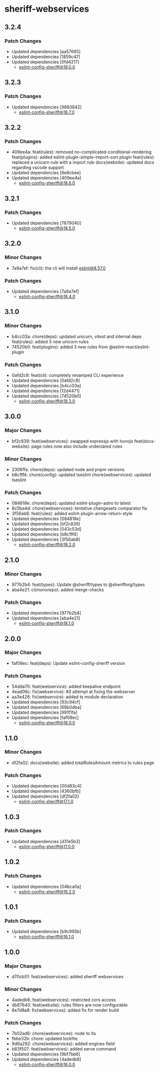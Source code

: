 # sheriff-webservices

## 3.2.4

### Patch Changes

- Updated dependencies [aa57685]
- Updated dependencies [1859c47]
- Updated dependencies [0fd4217]
  - eslint-config-sheriff@19.0.0

## 3.2.3

### Patch Changes

- Updated dependencies [9883842]
  - eslint-config-sheriff@18.7.0

## 3.2.2

### Patch Changes

- 409ee4a: feat(rules): removed no-complicated-conditional-rendering
  feat(plugins): added eslint-plugin-simple-import-sort plugin
  feat(rules): replaced a unicorn rule with a import rule
  docs(website): updated docs regarding vscode support
- Updated dependencies [6e6cbee]
- Updated dependencies [409ee4a]
  - eslint-config-sheriff@18.6.0

## 3.2.1

### Patch Changes

- Updated dependencies [7879040]
  - eslint-config-sheriff@18.5.0

## 3.2.0

### Minor Changes

- 7a9a7ef: fix(cli): the cli will install eslint@8.57.0

### Patch Changes

- Updated dependencies [7a9a7ef]
  - eslint-config-sheriff@18.4.0

## 3.1.0

### Minor Changes

- b4cc03a: chore(deps): updated unicorn, vitest and internal deps
  feat(rules): added 3 new unicorn rules
- 74520b0: feat(plugins): added 3 new rules from @eslint-react/eslint-plugin

### Patch Changes

- 0afd2c8: feat(cli): completely revamped CLI experience
- Updated dependencies [0afd2c8]
- Updated dependencies [b4cc03a]
- Updated dependencies [12d4471]
- Updated dependencies [74520b0]
  - eslint-config-sheriff@18.3.0

## 3.0.0

### Major Changes

- bf2c839: feat(webservices): swapped expressjs with honojs
  feat(docs-website): page rules now also include undeclared rules

### Minor Changes

- 2306ffa: chore(deps): updated node and pnpm versions
- b8c1ff4: chore(config): updated tseslint
  chore(webservices): updated tseslint

### Patch Changes

- 084818e: chore(deps): updated eslint-plugin-astro to latest
- 8c5ba4d: chore(webservices): tentative changesets comparator fix
- 3f56ab8: feat(rules): added eslint-plugin-arrow-return-style
- Updated dependencies [084818e]
- Updated dependencies [bf2c839]
- Updated dependencies [043c53d]
- Updated dependencies [b8c1ff4]
- Updated dependencies [3f56ab8]
  - eslint-config-sheriff@18.2.0

## 2.1.0

### Minor Changes

- 977b2b4: feat(types): Update @sheriff/types to @sherifforg/types
- aba4e21: ci(monorepo): added merge-checks

### Patch Changes

- Updated dependencies [977b2b4]
- Updated dependencies [aba4e21]
  - eslint-config-sheriff@18.1.0

## 2.0.0

### Major Changes

- faf08ec: feat(deps): Update eslint-config-sheriff version

### Patch Changes

- 54dda70: feat(webservice): added keepalive endpoint
- 4ead06c: fix(webservice): #2 attempt at fixing the webserver
- aa3e426: fix(webservice): added ts module declaration
- Updated dependencies [93c94cf]
- Updated dependencies [69b0dba]
- Updated dependencies [991f1fa]
- Updated dependencies [faf08ec]
  - eslint-config-sheriff@18.0.0

## 1.1.0

### Minor Changes

- df2fa02: docs(website): added totalRulesAmount metrics to rules page

### Patch Changes

- Updated dependencies [00d83c4]
- Updated dependencies [4360bfb]
- Updated dependencies [df2fa02]
  - eslint-config-sheriff@17.1.0

## 1.0.3

### Patch Changes

- Updated dependencies [d31e5b3]
  - eslint-config-sheriff@17.0.0

## 1.0.2

### Patch Changes

- Updated dependencies [04bca0a]
  - eslint-config-sheriff@16.2.0

## 1.0.1

### Patch Changes

- Updated dependencies [b9c995b]
  - eslint-config-sheriff@16.1.0

## 1.0.0

### Major Changes

- d70cb51: feat(webservices): added sheriff webservices

### Minor Changes

- 4adedb8: feat(webservices): restricted cors access
- db87640: feat(website): rules filters are now configurable
- 6e7d8a8: fix(webservices): added fix for render build

### Patch Changes

- 7b02ad6: chore(webservices): node to lts
- fbbe32b: chore: updated lockfile
- 9d6a292: chore(webservices): added engines field
- b83f507: feat(webservices): added serve command
- Updated dependencies [9bf7bb6]
- Updated dependencies [4adedb8]
  - eslint-config-sheriff@16.0.0
